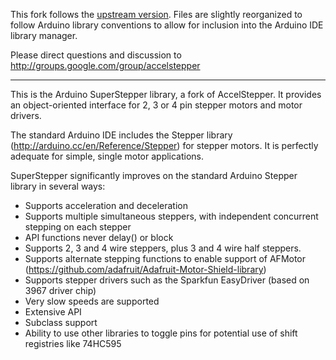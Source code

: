 This fork follows the [upstream version](http://www.airspayce.com/mikem/arduino/AccelStepper/). Files are slightly reorganized to follow Arduino library conventions to allow for inclusion into the Arduino IDE library manager.

Please direct questions and discussion to http://groups.google.com/group/accelstepper

---

This is the Arduino SuperStepper library, a fork of AccelStepper. It provides an object-oriented interface for 2, 3 or 4 pin stepper motors and motor drivers.

The standard Arduino IDE includes the Stepper library (http://arduino.cc/en/Reference/Stepper) for stepper motors. It is perfectly adequate for simple, single motor applications.

SuperStepper significantly improves on the standard Arduino Stepper library in several ways:

- Supports acceleration and deceleration
- Supports multiple simultaneous steppers, with independent concurrent stepping on each stepper
- API functions never delay() or block
- Supports 2, 3 and 4 wire steppers, plus 3 and 4 wire half steppers.
- Supports alternate stepping functions to enable support of AFMotor (https://github.com/adafruit/Adafruit-Motor-Shield-library)
- Supports stepper drivers such as the Sparkfun EasyDriver (based on 3967 driver chip)
- Very slow speeds are supported
- Extensive API
- Subclass support
- Ability to use other libraries to toggle pins for potential use of shift registries like 74HC595
